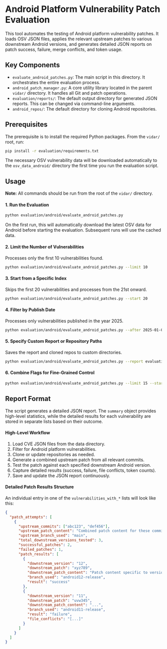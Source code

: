# Android Platform Vulnerability Patch Evaluation

This tool automates the testing of Android platform vulnerability patches. It loads OSV JSON files, applies the relevant upstream patches to various downstream Android versions, and generates detailed JSON reports on patch success, failure, merge conflicts, and token usage.

## Key Components

*   `evaluate_android_patches.py`: The main script in this directory. It orchestrates the entire evaluation process.
*   `android_patch_manager.py`: A core utility library located in the parent `vidar/` directory. It handles all Git and patch operations.
*   `evaluation/reports/`: The default output directory for generated JSON reports. This can be changed via command-line arguments.
*   `android_repos/`: The default directory for cloning Android repositories.

## Prerequisites

The prerequisite is to install the required Python packages. From the `vidar/` root, run:
```bash
pip install -r evaluation/requirements.txt
```

The necessary OSV vulnerability data will be downloaded automatically to the `osv_data_android/` directory the first time you run the evaluation script.

## Usage

**Note:** All commands should be run from the root of the `vidar/` directory.

#### 1. Run the Evaluation
```bash
python evaluation/android/evaluate_android_patches.py
```
On the first run, this will automatically download the latest OSV data for Android before starting the evaluation. Subsequent runs will use the cached data.

#### 2. Limit the Number of Vulnerabilities
Processes only the first 10 vulnerabilities found.
```bash
python evaluation/android/evaluate_android_patches.py --limit 10
```

#### 3. Start from a Specific Index
Skips the first 20 vulnerabilities and processes from the 21st onward.
```bash
python evaluation/android/evaluate_android_patches.py --start 20
```

#### 4. Filter by Publish Date
Processes only vulnerabilities published in the year 2025.
```bash
python evaluation/android/evaluate_android_patches.py --after 2025-01-01 --before 2025-12-31
```

#### 5. Specify Custom Report or Repository Paths
Saves the report and cloned repos to custom directories.
```bash
python evaluation/android/evaluate_android_patches.py --report evaluation/reports/custom_report.json --repo ./custom_repos
```

#### 6. Combine Flags for Fine-Grained Control
```bash
python evaluation/android/evaluate_android_patches.py --limit 15 --start 5 --after 2024-01-01 --report evaluation/reports/filtered_2024.json
```

## Report Format

The script generates a detailed JSON report. The `summary` object provides high-level statistics, while the detailed results for each vulnerability are stored in separate lists based on their outcome.

#### High-Level Workflow
1. Load CVE JSON files from the data directory.
2. Filter for Android platform vulnerabilities.
3. Clone or update repositories as needed.
4. Generate a combined upstream patch from all relevant commits.
5. Test the patch against each specified downstream Android version.
6. Capture detailed results (success, failure, file conflicts, token counts).
7. Save and update the JSON report continuously.

#### Detailed Patch Results Structure
An individual entry in one of the `vulnerabilities_with_*` lists will look like this:
```json
{
  "patch_attempts": [
    {
      "upstream_commits": ["abc123", "def456"],
      "upstream_patch_content": "Combined patch content for these commits",
      "upstream_branch_used": "main",
      "total_downstream_versions_tested": 3,
      "successful_patches": 2,
      "failed_patches": 1,
      "patch_results": [
        {
          "downstream_version": "12",
          "downstream_patch": "xyz789",
          "downstream_patch_content": "Patch content specific to version 12",
          "branch_used": "android12-release",
          "result": "success"
        },
        {
          "downstream_version": "11",
          "downstream_patch": "uvw345",
          "downstream_patch_content": "...",
          "branch_used": "android11-release",
          "result": "failure",
          "file_conflicts": "[...]"
        }
      ]
    }
  ]
}
``` 